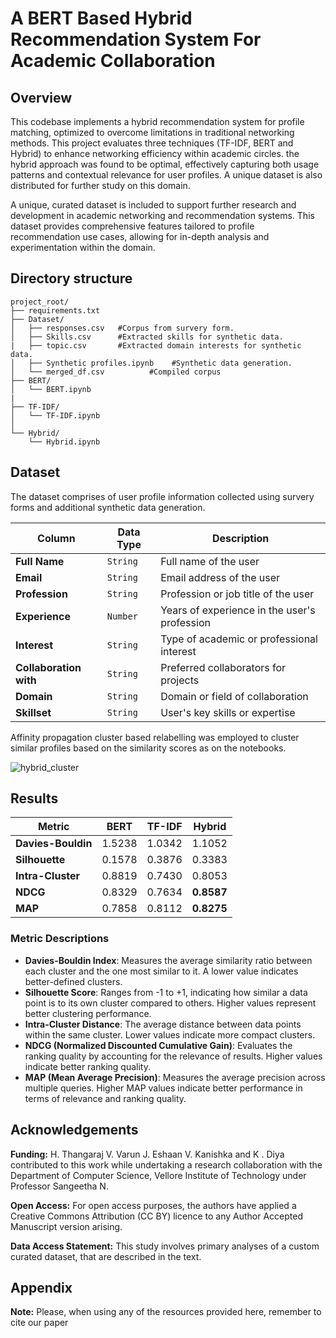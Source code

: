 
# A BERT Based Hybrid Recommendation System For Academic Collaboration

## Overview
This codebase implements a hybrid recommendation system for profile matching, optimized to overcome limitations in traditional networking methods. This project evaluates three techniques (TF-IDF, BERT and Hybrid) to enhance networking efficiency within academic circles. the hybrid approach was found to be optimal, effectively capturing both usage patterns and contextual relevance for user profiles. A unique dataset is also distributed for further study on this domain.


A unique, curated dataset is included to support further research and development in academic networking and recommendation systems. This dataset provides comprehensive features tailored to profile recommendation use cases, allowing for in-depth analysis and experimentation within the domain.








## Directory structure

```
project_root/
├── requirements.txt
├── Dataset/
│   ├── responses.csv   #Corpus from survery form.
│   ├── Skills.csv      #Extracted skills for synthetic data.
|   ├── topic.csv       #Extracted domain interests for synthetic data.
│   ├── Synthetic profiles.ipynb    #Synthetic data generation.
│   └── merged_df.csv          #Compiled corpus
├── BERT/
│   └── BERT.ipynb
|
├── TF-IDF/
│   └── TF-IDF.ipynb
│
└── Hybrid/
    └── Hybrid.ipynb
```




## Dataset

The dataset comprises of user profile information collected using survery forms and additional synthetic data generation.

| Column            | Data Type | Description                                   |
|-------------------|-----------|-----------------------------------------------|
| **Full Name**         | `String`    | Full name of the user                         |
| **Email**             | `String`    | Email address of the user                     |
| **Profession**        | `String`    | Profession or job title of the user           |
| **Experience**        | `Number`    | Years of experience in the user's profession  |
| **Interest**          | `String`    | Type of academic or professional interest     |
| **Collaboration with**| `String`    | Preferred collaborators for projects          |
| **Domain**            | `String`    | Domain or field of collaboration              |
| **Skillset**          | `String`    | User's key skills or expertise     

Affinity propagation cluster based relabelling was employed to cluster similar profiles based on the similarity scores as on the notebooks. 

![hybrid_cluster](https://github.com/user-attachments/assets/0f276071-8713-440e-a422-ef80e8f3f15b)


## Results

| Metric            | BERT     | TF-IDF   | Hybrid  |
|-------------------|----------|----------|---------|
| **Davies-Bouldin**   | 1.5238   | 1.0342   | 1.1052  |
| **Silhouette**       | 0.1578   | 0.3876   | 0.3383  |
| **Intra-Cluster**    | 0.8819   | 0.7430   | 0.8053  |
| **NDCG**             | 0.8329   | 0.7634   | **0.8587**  |
| **MAP**              | 0.7858   | 0.8112   | **0.8275**  |

### Metric Descriptions

- **Davies-Bouldin Index**: Measures the average similarity ratio between each cluster and the one most similar to it. A lower value indicates better-defined clusters.
- **Silhouette Score**: Ranges from -1 to +1, indicating how similar a data point is to its own cluster compared to others. Higher values represent better clustering performance.
- **Intra-Cluster Distance**: The average distance between data points within the same cluster. Lower values indicate more compact clusters.
- **NDCG (Normalized Discounted Cumulative Gain)**: Evaluates the ranking quality by accounting for the relevance of results. Higher values indicate better ranking quality.
- **MAP (Mean Average Precision)**: Measures the average precision across multiple queries. Higher MAP values indicate better performance in terms of relevance and ranking quality.
## Acknowledgements

**Funding:** H. Thangaraj V. Varun J. Eshaan V. Kanishka and K . Diya
contributed to this work while undertaking a research collaboration with the Department of Computer Science, Vellore Institute of Technology under Professor Sangeetha N.

**Open Access:** For open access purposes, the authors have applied a Creative Commons Attribution (CC BY) licence to any Author Accepted
Manuscript version arising.

**Data Access Statement:** This study involves primary analyses of a custom curated dataset, that are described in the text.


## Appendix

**Note:** Please, when using any of the resources provided here, remember to cite our paper

